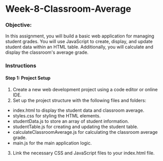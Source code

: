 # Week-8-Classroom-Average
### Objective: 
In this assignment, you will build a basic web application for managing student grades. You will use JavaScript to create, display, and update student data within an HTML table. Additionally, you will calculate and display the classroom's average grade.

### Instructions
#### Step 1: Project Setup
1. Create a new web development project using a code editor or online IDE.
2. Set up the project structure with the following files and folders:
- index.html to display the student data and classroom average.
- styles.css for styling the HTML elements.
- studentData.js to store an array of student information.
- studentTable.js for creating and updating the student table.
- calculateClassroomAverage.js for calculating the classroom average grade.
- main.js for the main application logic.
3. Link the necessary CSS and JavaScript files to your index.html file.

